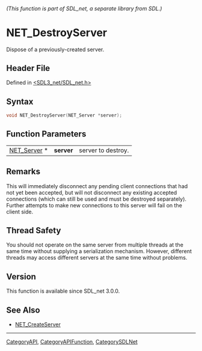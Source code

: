 ###### (This function is part of SDL_net, a separate library from SDL.)
# NET_DestroyServer

Dispose of a previously-created server.

## Header File

Defined in [<SDL3_net/SDL_net.h>](https://github.com/libsdl-org/SDL_net/blob/main/include/SDL3_net/SDL_net.h)

## Syntax

```c
void NET_DestroyServer(NET_Server *server);
```

## Function Parameters

|                            |            |                    |
| -------------------------- | ---------- | ------------------ |
| [NET_Server](NET_Server) * | **server** | server to destroy. |

## Remarks

This will immediately disconnect any pending client connections that had
not yet been accepted, but will not disconnect any existing accepted
connections (which can still be used and must be destroyed separately).
Further attempts to make new connections to this server will fail on the
client side.

## Thread Safety

You should not operate on the same server from multiple threads at the same
time without supplying a serialization mechanism. However, different
threads may access different servers at the same time without problems.

## Version

This function is available since SDL_net 3.0.0.

## See Also

- [NET_CreateServer](NET_CreateServer)

----
[CategoryAPI](CategoryAPI), [CategoryAPIFunction](CategoryAPIFunction), [CategorySDLNet](CategorySDLNet)

